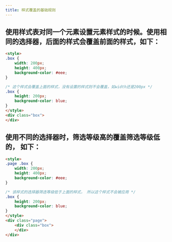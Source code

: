 ```yaml
---
title: 样式覆盖的基础规则
---
```


## 使用样式表对同一个元素设置元素样式的时候。使用相同的选择器，后面的样式会覆盖前面的样式，如下：
```html
<style>
.box {
	width: 200px;
	height: 400px;
	background-color: #eee;
}

/* 这个样式会覆盖上面的样式，没有设置的样式则不会覆盖，如width还是200px */
.box {
	height: 200px;
	background-color: blue;
}
</style>
<div class="box">
</div>
```

## 使用不同的选择器时，筛选等级高的覆盖筛选等级低的， 如下：
```html
<style>
.page .box {
	width: 200px;
	height: 400px;
	background-color: #eee;
}

/* 该样式的选择器筛选等级低于上面的样式， 所以这个样式不会被应用 */
.box {
	height: 200px;
	background-color: blue;
}
</style>
<div class="page">
	<div class="box">
	</div>
</div>
```
